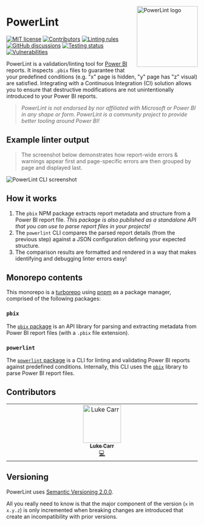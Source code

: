 <img src="https://user-images.githubusercontent.com/24438483/228566525-0553987f-51c1-4297-8687-032944a6e084.png" align="right"
     alt="PowerLint logo" height="160" width="160" />

# PowerLint

[![MIT license](https://img.shields.io/github/license/powerlint/powerlint?style=for-the-badge&labelColor=eef1ef&color=6369d1&logo=open-source-initiative&logoColor=1c2321)](LICENSE)
[![Contributors](https://img.shields.io/github/all-contributors/powerlint/powerlint?style=for-the-badge&labelColor=eef1ef&color=6369d1)](#contributors)
[![Linting rules](https://img.shields.io/badge/GitHub-Discussion-black?style=for-the-badge&labelColor=eef1ef&color=6369d1&logo=github&logoColor=1c2321)][discussion]
[![GitHub discussions](https://img.shields.io/badge/Linting%20Rules-3-black?style=for-the-badge&labelColor=eef1ef&color=6369d1)][rules]
[![Testing status](https://img.shields.io/github/actions/workflow/status/powerlint/powerlint/test.yml?label=tests&style=for-the-badge&labelColor=eef1ef&logo=vitest&logoColor=1c2321)][tests]
[![Vulnerabilities](https://img.shields.io/snyk/vulnerabilities/github/powerlint/powerlint?style=for-the-badge&labelColor=eef1ef&logo=snyk&logoColor=1c2321)](#)

PowerLint is a validation/linting tool for [Power BI][powerbi] reports. It inspects `.pbix` files to guarantee that your predefined conditions (e.g. "x" page is hidden, "y" page has "z" visual) are satisfied. Integrating with a Continuous Integration (CI) solution allows you to ensure that destructive modifications are not unintentionally introduced to your Power BI reports.

> *PowerLint is not endorsed by nor affiliated with Microsoft or Power BI in any shape or form. PowerLint is a community project to provide better tooling around Power BI!*

## Example linter output

> The screenshot below demonstrates how report-wide errors & warnings appear first and page-specific errors are then grouped by page and displayed last.

![PowerLint CLI screenshot](https://user-images.githubusercontent.com/24438483/229314313-f439f497-8a3e-4b01-ad99-db2d69f9f864.png)

## How it works

1. The `pbix` NPM package extracts report metadata and structure from a Power BI report file. *This package is also published as a standalone API that you can use to parse report files in your projects!*
1. The `powerlint` CLI compares the parsed report details (from the previous step) against a JSON configuration defining your expected structure.
1. The comparison results are formatted and rendered in a way that makes identifying and debugging linter errors easy!

## Monorepo contents

This monorepo is a [turborepo][turborepo] using [pnpm][pnpm] as a package manager, comprised of the following packages:

### `pbix`

The [`pbix` package](packages/pbix) is an API library for parsing and extracting metadata from Power BI report files (with a `.pbix` file extension).

### `powerlint`

The [`powerlint` package](packages/powerlints) is a CLI for linting and validating Power BI reports against predefined conditions. Internally, this CLI uses the [`pbix`](#pbix) library to parse Power BI report files.

## Contributors

<!-- ALL-CONTRIBUTORS-LIST:START - Do not remove or modify this section -->
<!-- prettier-ignore-start -->
<!-- markdownlint-disable -->
<table>
  <tbody>
    <tr>
      <td align="center" valign="top" width="14.28%"><a href="https://www.carr.sh"><img src="https://avatars.githubusercontent.com/u/24438483?v=4?s=100" width="100px;" alt="Luke Carr"/><br /><sub><b>Luke Carr</b></sub></a><br /><a href="#code-lukecarr" title="Code">💻</a></td>
    </tr>
  </tbody>
</table>

<!-- markdownlint-restore -->
<!-- prettier-ignore-end -->

<!-- ALL-CONTRIBUTORS-LIST:END -->

## Versioning

PowerLint uses [Semantic Versioning 2.0.0](https://semver.org/spec/v2.0.0.html).

All you really need to know is that the major component of the version (`x` in `x.y.z`) is only incremented when breaking changes are introduced that create an incompatibility with prior versions.

[tests]: https://github.com/powerlint/powerlint/actions/workflows/test.yml
[discussion]: https://github.com/powerlint/powerlint/discussions
[rules]: RULES.md
[powerbi]: https://powerbi.microsoft.com
[turborepo]: https://turbo.build/repo
[pnpm]: https://pnpm.io
